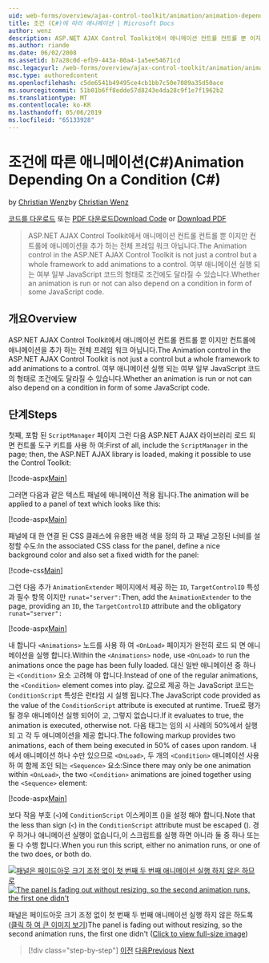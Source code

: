 ```yaml
---
uid: web-forms/overview/ajax-control-toolkit/animation/animation-depending-on-a-condition-cs
title: 조건 (C#)에 따라 애니메이션 | Microsoft Docs
author: wenz
description: ASP.NET AJAX Control Toolkit에서 애니메이션 컨트롤 컨트롤 뿐 이지만 컨트롤에 애니메이션을 추가 하는 전체 프레임 워크 아닙니다. 애니메이션 인지 하는 중...
ms.author: riande
ms.date: 06/02/2008
ms.assetid: b7a28c0d-efb9-443a-80a4-1a5ee54671cd
msc.legacyurl: /web-forms/overview/ajax-control-toolkit/animation/animation-depending-on-a-condition-cs
msc.type: authoredcontent
ms.openlocfilehash: c5de6541b49495ce4cb1bb7c50e7089a35d50ace
ms.sourcegitcommit: 51b01b6ff8edde57d8243e4da28c9f1e7f1962b2
ms.translationtype: MT
ms.contentlocale: ko-KR
ms.lasthandoff: 05/06/2019
ms.locfileid: "65133928"
---
```

# <a name="animation-depending-on-a-condition-c"></a><span data-ttu-id="dd5f6-104">조건에 따른 애니메이션(C#)</span><span class="sxs-lookup"><span data-stu-id="dd5f6-104">Animation Depending On a Condition (C#)</span></span>

<span data-ttu-id="dd5f6-105">by [Christian Wenz](https://github.com/wenz)</span><span class="sxs-lookup"><span data-stu-id="dd5f6-105">by [Christian Wenz](https://github.com/wenz)</span></span>

<span data-ttu-id="dd5f6-106">[코드를 다운로드](http://download.microsoft.com/download/f/9/a/f9a26acd-8df4-4484-8a18-199e4598f411/Animation4.cs.zip) 또는 [PDF 다운로드](http://download.microsoft.com/download/6/7/1/6718d452-ff89-4d3f-a90e-c74ec2d636a3/animation4CS.pdf)</span><span class="sxs-lookup"><span data-stu-id="dd5f6-106">[Download Code](http://download.microsoft.com/download/f/9/a/f9a26acd-8df4-4484-8a18-199e4598f411/Animation4.cs.zip) or [Download PDF](http://download.microsoft.com/download/6/7/1/6718d452-ff89-4d3f-a90e-c74ec2d636a3/animation4CS.pdf)</span></span>

> <span data-ttu-id="dd5f6-107">ASP.NET AJAX Control Toolkit에서 애니메이션 컨트롤 컨트롤 뿐 이지만 컨트롤에 애니메이션을 추가 하는 전체 프레임 워크 아닙니다.</span><span class="sxs-lookup"><span data-stu-id="dd5f6-107">The Animation control in the ASP.NET AJAX Control Toolkit is not just a control but a whole framework to add animations to a control.</span></span> <span data-ttu-id="dd5f6-108">여부 애니메이션 실행 되는 여부 일부 JavaScript 코드의 형태로 조건에도 달라질 수 있습니다.</span><span class="sxs-lookup"><span data-stu-id="dd5f6-108">Whether an animation is run or not can also depend on a condition in form of some JavaScript code.</span></span>

## <a name="overview"></a><span data-ttu-id="dd5f6-109">개요</span><span class="sxs-lookup"><span data-stu-id="dd5f6-109">Overview</span></span>

<span data-ttu-id="dd5f6-110">ASP.NET AJAX Control Toolkit에서 애니메이션 컨트롤 컨트롤 뿐 이지만 컨트롤에 애니메이션을 추가 하는 전체 프레임 워크 아닙니다.</span><span class="sxs-lookup"><span data-stu-id="dd5f6-110">The Animation control in the ASP.NET AJAX Control Toolkit is not just a control but a whole framework to add animations to a control.</span></span> <span data-ttu-id="dd5f6-111">여부 애니메이션 실행 되는 여부 일부 JavaScript 코드의 형태로 조건에도 달라질 수 있습니다.</span><span class="sxs-lookup"><span data-stu-id="dd5f6-111">Whether an animation is run or not can also depend on a condition in form of some JavaScript code.</span></span>

## <a name="steps"></a><span data-ttu-id="dd5f6-112">단계</span><span class="sxs-lookup"><span data-stu-id="dd5f6-112">Steps</span></span>

<span data-ttu-id="dd5f6-113">첫째, 포함 된 `ScriptManager` 페이지 그런 다음 ASP.NET AJAX 라이브러리 로드 되 면 컨트롤 도구 키트를 사용 하 여:</span><span class="sxs-lookup"><span data-stu-id="dd5f6-113">First of all, include the `ScriptManager` in the page; then, the ASP.NET AJAX library is loaded, making it possible to use the Control Toolkit:</span></span>

[!code-aspx[Main](animation-depending-on-a-condition-cs/samples/sample1.aspx)]

<span data-ttu-id="dd5f6-114">그러면 다음과 같은 텍스트 패널에 애니메이션 적용 됩니다.</span><span class="sxs-lookup"><span data-stu-id="dd5f6-114">The animation will be applied to a panel of text which looks like this:</span></span>

[!code-aspx[Main](animation-depending-on-a-condition-cs/samples/sample2.aspx)]

<span data-ttu-id="dd5f6-115">패널에 대 한 연결 된 CSS 클래스에 유용한 배경 색을 정의 하 고 패널 고정된 너비를 설정할 수도:</span><span class="sxs-lookup"><span data-stu-id="dd5f6-115">In the associated CSS class for the panel, define a nice background color and also set a fixed width for the panel:</span></span>

[!code-css[Main](animation-depending-on-a-condition-cs/samples/sample3.css)]

<span data-ttu-id="dd5f6-116">그런 다음 추가 `AnimationExtender` 페이지에서 제공 하는 `ID`, `TargetControlID` 특성과 필수 항목 이지만 `runat="server":`</span><span class="sxs-lookup"><span data-stu-id="dd5f6-116">Then, add the `AnimationExtender` to the page, providing an `ID`, the `TargetControlID` attribute and the obligatory `runat="server":`</span></span>

[!code-aspx[Main](animation-depending-on-a-condition-cs/samples/sample4.aspx)]

<span data-ttu-id="dd5f6-117">내 합니다 `<Animations>` 노드를 사용 하 여 `<OnLoad>` 페이지가 완전히 로드 되 면 애니메이션을 실행 합니다.</span><span class="sxs-lookup"><span data-stu-id="dd5f6-117">Within the `<Animations>` node, use `<OnLoad>` to run the animations once the page has been fully loaded.</span></span> <span data-ttu-id="dd5f6-118">대신 일반 애니메이션 중 하나는 `<Condition>` 요소 고려해 야 합니다.</span><span class="sxs-lookup"><span data-stu-id="dd5f6-118">Instead of one of the regular animations, the `<Condition>` element comes into play.</span></span> <span data-ttu-id="dd5f6-119">값으로 제공 하는 JavaScript 코드는 `ConditionScript` 특성은 런타임 시 실행 됩니다.</span><span class="sxs-lookup"><span data-stu-id="dd5f6-119">The JavaScript code provided as the value of the `ConditionScript` attribute is executed at runtime.</span></span> <span data-ttu-id="dd5f6-120">True로 평가 될 경우 애니메이션 실행 되어이 고, 그렇지 없습니다.</span><span class="sxs-lookup"><span data-stu-id="dd5f6-120">If it evaluates to true, the animation is executed, otherwise not.</span></span> <span data-ttu-id="dd5f6-121">다음 태그는 임의 시 사례의 50%에서 실행 되 고 각 두 애니메이션을 제공 합니다.</span><span class="sxs-lookup"><span data-stu-id="dd5f6-121">The following markup provides two animations, each of them being executed in 50% of cases upon random.</span></span> <span data-ttu-id="dd5f6-122">내에서 애니메이션 하나 수만 있으므로 `<OnLoad>`, 두 개의 `<Condition>` 애니메이션 사용 하 여 함께 조인 되는 `<Sequence>` 요소:</span><span class="sxs-lookup"><span data-stu-id="dd5f6-122">Since there may only be one animation within `<OnLoad>`, the two `<Condition>` animations are joined together using the `<Sequence>` element:</span></span>

[!code-aspx[Main](animation-depending-on-a-condition-cs/samples/sample5.aspx)]

<span data-ttu-id="dd5f6-123">보다 작음 부호 (`<`)에 `ConditionScript` 이스케이프 ()을 설정 해야 합니다.</span><span class="sxs-lookup"><span data-stu-id="dd5f6-123">Note that the less than sign (`<`) in the `ConditionScript` attribute must be escaped ().</span></span> <span data-ttu-id="dd5f6-124">경우 하거나 애니메이션 실행이 없습니다,이 스크립트를 실행 하면 아니라 둘 중 하나 또는 둘 다 수행 합니다.</span><span class="sxs-lookup"><span data-stu-id="dd5f6-124">When you run this script, either no animation runs, or one of the two does, or both do.</span></span>

<span data-ttu-id="dd5f6-125">[![패널은 페이드아웃 크기 조정 없이 첫 번째 두 번째 애니메이션 실행 하지 않은 하므로](animation-depending-on-a-condition-cs/_static/image2.png)](animation-depending-on-a-condition-cs/_static/image1.png)</span><span class="sxs-lookup"><span data-stu-id="dd5f6-125">[![The panel is fading out without resizing, so the second animation runs, the first one didn't](animation-depending-on-a-condition-cs/_static/image2.png)](animation-depending-on-a-condition-cs/_static/image1.png)</span></span>

<span data-ttu-id="dd5f6-126">패널은 페이드아웃 크기 조정 없이 첫 번째 두 번째 애니메이션 실행 하지 않은 하도록 ([클릭 하 여 큰 이미지 보기](animation-depending-on-a-condition-cs/_static/image3.png))</span><span class="sxs-lookup"><span data-stu-id="dd5f6-126">The panel is fading out without resizing, so the second animation runs, the first one didn't ([Click to view full-size image](animation-depending-on-a-condition-cs/_static/image3.png))</span></span>

> [!div class="step-by-step"]
> <span data-ttu-id="dd5f6-127">[이전](executing-several-animations-after-each-other-cs.md)
> [다음](picking-one-animation-out-of-a-list-cs.md)</span><span class="sxs-lookup"><span data-stu-id="dd5f6-127">[Previous](executing-several-animations-after-each-other-cs.md)
[Next](picking-one-animation-out-of-a-list-cs.md)</span></span>
